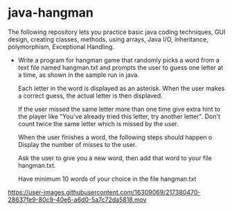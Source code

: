 # java-hangman
The following repository lets you practice basic java coding techniques, GUI design, creating classes, methods, using arrays, Java I/O, inheritance, polymorphism, Exceptional Handling.

* Write a program for hangman game that randomly picks a word from a text file named hangman.txt and prompts the user to guess one letter at a time, as       shown in the sample run in java.

  Each letter in the word is displayed as an asterisk. When the user makes a correct guess, the actual letter is then displaved.

  If the user missed the same letter more than one time give extra hint to the player like
  "You've already tried this letter, try another letter". Don't count twice the same letter which is missed by the user.

  When the user finishes a word, the following steps should happen o Display the number of misses to the user.

  Ask the user to give you a new word, then add that word to your file hangman.txt.

  Have minimum 10 words of your choice in the file hangman.txt



https://user-images.githubusercontent.com/16309069/217380470-28637fe9-80c9-40e6-a6d0-5a7c72da5818.mov

